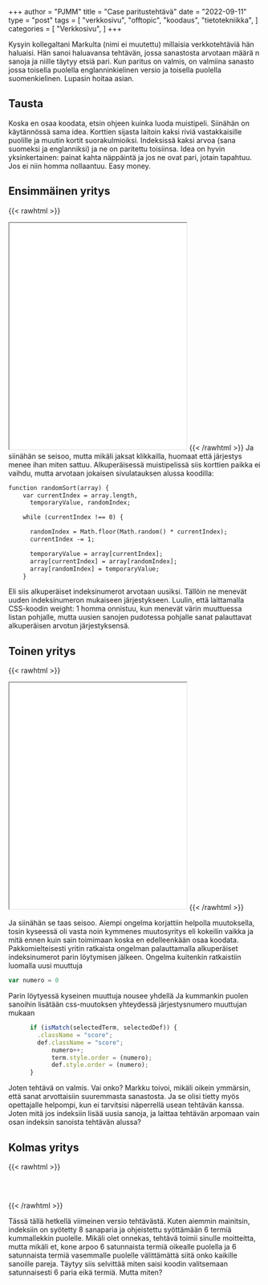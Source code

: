 +++
author = "PJMM"
title = "Case paritustehtävä"
date = "2022-09-11"
type = "post"
tags = [
    "verkkosivu",
    "offtopic",
    "koodaus",
    "tietotekniikka",
    ]
categories = [
    "Verkkosivu",
]
+++

Kysyin kollegaltani Markulta (nimi ei muutettu) millaisia verkkotehtäviä hän haluaisi. Hän sanoi haluavansa tehtävän, jossa sanastosta arvotaan määrä n sanoja ja niille täytyy etsiä pari. Kun paritus on valmis, on valmiina sanasto jossa toisella puolella englanninkielinen versio ja toisella puolella suomenkielinen. Lupasin hoitaa asian. 

## Tausta

Koska en osaa koodata, etsin ohjeen kuinka luoda muistipeli. Siinähän on käytännössä sama idea. Korttien sijasta laitoin kaksi riviä vastakkaisille puolille ja muutin kortit suorakulmioiksi. Indeksissä kaksi arvoa (sana suomeksi ja englanniksi) ja ne on paritettu toisiinsa. Idea on hyvin yksinkertainen: painat kahta näppäintä ja jos ne ovat pari, jotain tapahtuu. Jos ei niin homma nollaantuu. Easy money.

## Ensimmäinen yritys

{{< rawhtml >}}
  <iframe src="yritys1.html" style="width:70%;height:450px"></iframe>
{{< /rawhtml >}}
Ja siinähän se seisoo, mutta mikäli jaksat klikkailla, huomaat että järjestys menee ihan miten sattuu. Alkuperäisessä muistipelissä siis korttien paikka ei vaihdu, mutta arvotaan jokaisen sivulatauksen alussa koodilla:

```html
function randomSort(array) {
    var currentIndex = array.length,
      temporaryValue, randomIndex;

    while (currentIndex !== 0) {

      randomIndex = Math.floor(Math.random() * currentIndex);
      currentIndex -= 1;

      temporaryValue = array[currentIndex];
      array[currentIndex] = array[randomIndex];
      array[randomIndex] = temporaryValue;
    }
```

Eli siis alkuperäiset indeksinumerot arvotaan uusiksi. Tällöin ne menevät uuden indeksinumeron mukaiseen järjestykseen. Luulin, että laittamalla CSS-koodin weight: 1 homma onnistuu, kun menevät värin muuttuessa listan pohjalle, mutta uusien sanojen pudotessa pohjalle sanat palauttavat alkuperäisen arvotun järjestyksensä.

## Toinen yritys

{{< rawhtml >}}
  <iframe src="yritys2.html" style="width:70%;height:450px"></iframe>
{{< /rawhtml >}}

Ja siinähän se taas seisoo. Aiempi ongelma korjattiin helpolla muutoksella, tosin kyseessä oli vasta noin kymmenes muutosyritys eli kokeilin vaikka ja mitä ennen kuin sain toimimaan koska en edelleenkään osaa koodata. Pakkomielteisesti yritin ratkaista ongelman palauttamalla alkuperäiset indeksinumerot parin löytymisen jälkeen. Ongelma kuitenkin ratkaistiin luomalla uusi muuttuja 

```javascript
var numero = 0 
```

Parin löytyessä kyseinen muuttuja nousee yhdellä Ja kummankin puolen sanoihin lisätään css-muutoksen yhteydessä järjestysnumero muuttujan mukaan

```javascript
      if (isMatch(selectedTerm, selectedDef)) {
		.className = "score";
        def.className = "score";
  			numero++;
   			term.style.order = (numero);
   			def.style.order = (numero);
      }
```

Joten tehtävä on valmis. Vai onko? Markku toivoi, mikäli oikein ymmärsin, että sanat arvottaisiin suuremmasta sanastosta. Ja se olisi tietty myös opettajalle helpompi, kun ei tarvitsisi näperrellä usean tehtävän kanssa. Joten mitä jos indeksiin lisää uusia sanoja, ja laittaa tehtävän arpomaan vain osan indeksin sanoista tehtävän alussa?

## Kolmas yritys

{{< rawhtml >}}
<div id="tehtava" class="grid grid-cols-2">
    <div><ul id="terms"> </ul></div>
    <div><ul id="defs"> </ul></div>
   </div>
   
   <script> 
      //Execute a JavaScript immediately after a page has been loaded
   window.onload = function() {
   
     //Data for terms and definitions. This can be stored in a separate .js file, in a JSON file or here in the main file
     var data = {
       terms: [{
           index: 0, text: "Koira"
         }, {
           index: 1, text: "Gorilla"
         }, {
           index: 2, text: "Riisi"
         }, {
           index: 3, text: "Metsuri"
         }, {
           index: 4, text: "Papu"
         }, {
           index: 5, text: "Koivu"
         }, {
           index: 6, text: "Peruna"
         }, {
           index: 7, text: "Koodi"
         }, {
           index: 8, text: "Jousiampuja"
         },
   
       ],
       definitions: [{
           index: 0, text: "Dog"
         }, {
           index: 1, text: "Gorilla"
         }, {
           index: 2, text: "Rice"
         }, {
           index: 3, text: "Lumberjack"
         }, {
           index: 4, text: "Bean"
         }, {
           index: 5, text: "Birch"
         },{
           index: 6, text: "Potato"
         }, {
           index: 7, text: "Code"
         }, {
           index: 8, text: "Archer"
         },
   
       ],
       //this creates matches for indexes. This is a sort of an Answer Sheet
       pairs: {
         0: 0,
         1: 1,
         2: 2,
         3: 3,
         4: 4,
         5: 5,
         6: 6,
         7: 7,
         8: 8,
       }
     };
   
   
   
     var selectedTerm = null, //to make sure none is selected onload
       selectedDef = null,
       termsContainer = document.querySelector("#terms"), //list of terms
       defsContainer = document.querySelector("#defs"); //list of definitions
   
     //This function takes two arguments, that is one term and one def to compare if they match. It returns True or False after compairing values of the "pairs" object property.     
     function isMatch(termIndex, defIndex) {
       return data.pairs[termIndex] === defIndex;
     }
   
     //This function adds HTML elements and content to the specified container (UL).
     function createListHTML(list, container) {
       container.innerHTML = ""; //first, clean up any existing LI elements
       for (var i = 0; i < 6; i++) {
         container.innerHTML = container.innerHTML + "<li data-index='" + list[i]["index"] + "'>" + "<span>" + list[i]["text"] + "</span>" + "</li>";
         //OR shorter version: container.innerHTML += "<li data-index='" + list[i]["index"] + "'>" + list[i]["text"] + "</li>";
       }
     }
   
     createListHTML(data.terms, termsContainer);
     createListHTML(data.definitions, defsContainer);
   
     //listen for a "click" event on a list of Terms and store the clicked object in the target object
     termsContainer.addEventListener("click", function(e) {
       var target = e.target.parentNode;
       if (target.className === "score")
         return;
       var termIndex = Number(target.getAttribute("data-index"));
       //the condition is that only one LI can be selected
       if (selectedTerm !== null && selectedTerm !== termIndex) {
         termsContainer.querySelector("li[data-index='" + selectedTerm + "']").removeAttribute("data-selected");
       }
   
       //deletion of the decoration
       if (target.hasAttribute("data-selected")) {
         target.removeAttribute("data-selected");
         selectedTerm = null;
       }
       //selecting on click	
       else {
         target.setAttribute("data-selected", true);
         selectedTerm = termIndex;
       }
   
       if (selectedTerm !== null && selectedDef !== null) {
         var term = document.querySelector("#terms [data-index='" + selectedTerm + "']");
         var def = document.querySelector("#defs [data-index='" + selectedDef + "']");
         if (isMatch(selectedTerm, selectedDef)) {
                   term.className = "score";
           def.className = "score";
                 numero++;
                  term.style.order = (numero);
                  def.style.order = (numero);
               }
         selectedTerm = null;
         selectedDef = null;
         term.removeAttribute("data-selected");
         def.removeAttribute("data-selected");
                   }
     })
   
     defsContainer.addEventListener("click", function(e) {
       var target = e.target.parentNode;
       if (target.className === "score")
         return;
       var defIndex = Number(target.getAttribute("data-index"));
       var defText = Number(target.getAttribute("data-index"))
   
       if (selectedDef !== null && selectedDef !== defIndex) {
         defsContainer.querySelector("li[data-index='" + selectedDef + "']").removeAttribute("data-selected");
       }
   
       if (target.hasAttribute("data-selected"))
         target.removeAttribute("data-selected");
       else
         target.setAttribute("data-selected", true);
       selectedDef = Number(target.getAttribute("data-index"));
       if (selectedTerm !== null && selectedDef !== null) {
         //var term = document.querySelector("#terms [data-index='"+selectedTerm+"']");
         var term = termsContainer.querySelector("[data-index='" + selectedTerm + "']");
         //var def = document.querySelector("#defs [data-index='"+selectedDef+"']");
         var def = defsContainer.querySelector("[data-index='" + selectedDef + "']");
         if (isMatch(selectedTerm, selectedDef)) {
                   term.className = "score";
           def.className = "score";
                 numero++;
                  term.style.order = (numero);
                  def.style.order = (numero);
          }
         
         selectedTerm = null; //poista napautusten valinta
         selectedDef = null; //poista napautusten valinta
         term.removeAttribute("data-selected");
         def.removeAttribute("data-selected");
       }
     })
   
     function shuffle() {
       randomSort(data.terms)
       randomSort(data.definitions)
       createListHTML(data.terms, termsContainer)
       createListHTML(data.definitions, defsContainer)
     }
   
     function randomSort(array) {
       var currentIndex = array.length,
         temporaryValue, randomIndex;
   
       // While there remain elements to shuffle...
   
       while (currentIndex !== 0) {
   
         // Pick a remaining element...
         randomIndex = Math.floor(Math.random() * currentIndex);
         currentIndex -= 1;
   
         // And swap it with the current element. SWAP
         temporaryValue = array[currentIndex];
         array[currentIndex] = array[randomIndex];
         array[randomIndex] = temporaryValue;
       }
   
       return array;
     }
   
     shuffle();
     document.querySelector("button").addEventListener("click", function() {
       reset();
       termsContainer.setAttribute("class", "fadeOut");
       defsContainer.setAttribute("class", "fadeOut");
       setTimeout(function() {
           shuffle();
           termsContainer.removeAttribute("class", "fadeOut");
           defsContainer.removeAttribute("class", "fadeOut");
         }, 450)
         //shuffle();
   
     });
   
   }
   
   var numero = 0;
   </script>
   
   <style>
   div#tehtava {
     overflow: hidden;
   }
   
   div#tehtava ul {
     list-style: none;
     font-size: 0.75em;
   }
   
   div#tehtava ul#terms {
     display: flex;
     flex-direction: column;
   }
   
   div#tehtava ul#defs {
     display: flex;
     flex-direction: column;
   }
   
   div#tehtava ul#terms li {
     background: #1F2937;
     color: #ffffff;
   }
   
   div#tehtava ul#defs li {
     color: #000000
   }
   
   div#tehtava li {
     float: left;
     height: 4em;
     margin: 10px;
     background: white;
     text-align: center;
     cursor: pointer;
     transition: all .2s ease-out;
     border-radius: 0;
     -webkit-box-shadow: 0 5px 10px 2px rgba(0, 0, 0, 1);
     box-shadow: 0 3px 5px 1px #000;
   }
   
   div#tehtava li:hover {
     transform: scale(1.05, 1.05);
     -webkit-box-shadow: 0 2px 10px 0 rgba(0, 0, 0, 1);
     box-shadow: 0 2px 10px 0 rgba(0, 0, 0, 1);
   }
   
   div#tehtava li[data-selected] {
     transform: scale(1.05, 1.05);
     box-shadow: 0 1px 3px 0px rgba(0, 0, 0, 0.75);
     outline: 4px solid #00A0DF;
   }
   
   div#tehtava ul li span {
     width: 100%;
     height: 100%;
     display: block;
     vertical-align: middle;
     text-align: center;
     padding: 10px;
     transform: none;
     transition: opacity 0.2s ease-out;
   }
   
   div#tehtava span:hover {
     transform: none;
   }
   
   div#tehtava button {
     position: absolute;
     padding: 0;
     margin: 0;
     width: 100px;
     height: 30px;
     left: 640px;
     bottom: 0px;
     font-weight: bold;
     transition: background-color 0.3s ease-out;
     background-color: #00A0DF;
     border-radius: 3px;
     border: none;
     color: #fff;
     -webkit-box-shadow: 0 5px 5px 0 rgba(0, 0, 0, 1);
     box-shadow: 0 5px 5px 0 rgba(0, 0, 0, 1);
   }
   
   div#tehtava button:hover {
     background-color: #30BCF3;
     cursor: pointer;
   }
   
   div#tehtava button:active {
     box-shadow: none;
     outline: none;
     transform: scale(0.95, 0.95);
   }
   
   div#tehtava button:focus {
     outline: none;
   }
   
   .score {
     background: none!important;
     box-shadow: none;
     color: #fff!important;
     background: #00A0DF!important;
     border-radius: 15px;
   }
   
   .score:hover {
     cursor: default;
     transform: none;
     box-shadow: none;
   }
   
   .fadeOut li span {
     transition: opacity 0.25s ease-out;
     opacity: 0;
   }
   
   .fadeOut li {
     transition: transform .5s ease-out;
     transform: rotateX(360deg);
   }
   </style>   
{{< /rawhtml >}}

Tässä tällä hetkellä viimeinen versio tehtävästä. Kuten aiemmin mainitsin, indeksiin on syötetty 8 sanaparia ja ohjeistettu syöttämään 6 termiä kummallekkin puolelle. Mikäli olet onnekas, tehtävä toimii sinulle moitteitta, mutta mikäli et, kone arpoo 6 satunnaista termiä oikealle puolella ja 6 satunnaista termiä vasemmalle puolelle välittämättä siitä onko kaikille sanoille pareja. Täytyy siis selvittää miten saisi koodin valitsemaan satunnaisesti 6 paria eikä termiä. Mutta miten?